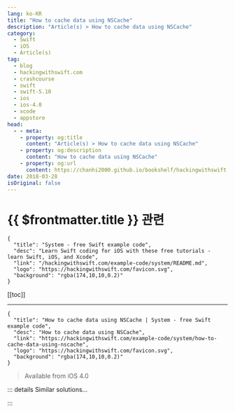 ```yaml
---
lang: ko-KR
title: "How to cache data using NSCache"
description: "Article(s) > How to cache data using NSCache"
category:
  - Swift
  - iOS
  - Article(s)
tag: 
  - blog
  - hackingwithswift.com
  - crashcourse
  - swift
  - swift-5.10
  - ios
  - ios-4.0
  - xcode
  - appstore
head:
  - - meta:
    - property: og:title
      content: "Article(s) > How to cache data using NSCache"
    - property: og:description
      content: "How to cache data using NSCache"
    - property: og:url
      content: https://chanhi2000.github.io/bookshelf/hackingwithswift.com/example-code/system/how-to-cache-data-using-nscache.html
date: 2018-03-28
isOriginal: false
---
```


# {{ $frontmatter.title }} 관련

```component VPCard
{
  "title": "System - free Swift example code",
  "desc": "Learn Swift coding for iOS with these free tutorials - learn Swift, iOS, and Xcode",
  "link": "/hackingwithswift.com/example-code/system/README.md",
  "logo": "https://hackingwithswift.com/favicon.svg",
  "background": "rgba(174,10,10,0.2)"
}
```

[[toc]]

---

```component VPCard
{
  "title": "How to cache data using NSCache | System - free Swift example code",
  "desc": "How to cache data using NSCache",
  "link": "https://hackingwithswift.com/example-code/system/how-to-cache-data-using-nscache",
  "logo": "https://hackingwithswift.com/favicon.svg",
  "background": "rgba(174,10,10,0.2)"
}
```

> Available from iOS 4.0

<!-- TODO: 작성 -->

<!-- 
Here's an easy win for you that will make your apps immediately much better: `NSCache` is a specialized class that behaves similarly to a mutable dictionary with one major difference: iOS will automatically remove objects from the cache if the device is running low on memory.

Helpfully, if the system does encounter memory pressure `NSCache` will automatically start to remove items without you knowing about it, which means you won't get a memory warning unless even more RAM needs to be cleared. It will also remove items intelligently, trying to keep as much cached as possible.

Here's how to use it, imagining a fictional class called `ExpensiveObjectClass` that you want to compute as infrequently as you can:

```swift
let cache = NSCache<NSString, ExpensiveObjectClass>()
let myObject: ExpensiveObjectClass

if let cachedVersion = cache.object(forKey: "CachedObject") {
    // use the cached version
    myObject = cachedVersion
} else {
    // create it from scratch then store in the cache
    myObject = ExpensiveObjectClass()
    cache.setObject(myObject, forKey: "CachedObject")
}
```

-->

::: details Similar solutions…

<!--
/quick-start/swiftui/all-swiftui-property-wrappers-explained-and-compared">All SwiftUI property wrappers explained and compared 
/quick-start/concurrency/how-to-create-and-use-an-actor-in-swift">How to create and use an actor in Swift 
/quick-start/swiftui/how-to-create-multi-column-lists-using-table">How to create multi-column lists using Table 
/quick-start/concurrency/how-to-handle-different-result-types-in-a-task-group">How to handle different result types in a task group 
/quick-start/concurrency/how-to-use-continuations-to-convert-completion-handlers-into-async-functions">How to use continuations to convert completion handlers into async functions</a>
-->

:::

